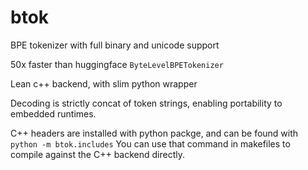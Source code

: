 # btok

BPE tokenizer with full binary and unicode support

50x faster than huggingface `ByteLevelBPETokenizer`

Lean c++ backend, with slim python wrapper

Decoding is strictly concat of token strings, enabling portability to embedded runtimes.

C++ headers are installed with python packge, and can be found with `python -m btok.includes`
You can use that command in makefiles to compile against the C++ backend directly.